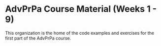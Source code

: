 # AdvPrPa Course Material (Weeks 1 - 9)

This organization is the home of the code examples and exercises for the first part of the AdvPrPa course.
